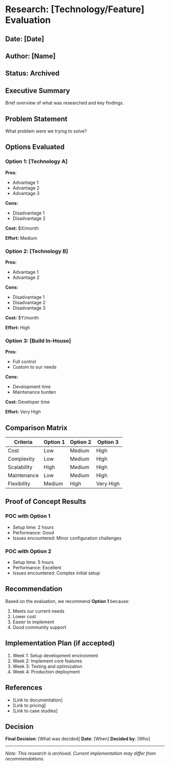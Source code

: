 # Research: [Technology/Feature] Evaluation

## Date: [Date]
## Author: [Name]
## Status: Archived

## Executive Summary

Brief overview of what was researched and key findings.

## Problem Statement

What problem were we trying to solve?

## Options Evaluated

### Option 1: [Technology A]

**Pros:**
- Advantage 1
- Advantage 2
- Advantage 3

**Cons:**
- Disadvantage 1
- Disadvantage 2

**Cost:** $X/month

**Effort:** Medium

### Option 2: [Technology B]

**Pros:**
- Advantage 1
- Advantage 2

**Cons:**
- Disadvantage 1
- Disadvantage 2
- Disadvantage 3

**Cost:** $Y/month

**Effort:** High

### Option 3: [Build In-House]

**Pros:**
- Full control
- Custom to our needs

**Cons:**
- Development time
- Maintenance burden

**Cost:** Developer time

**Effort:** Very High

## Comparison Matrix

| Criteria | Option 1 | Option 2 | Option 3 |
|----------|----------|----------|----------|
| Cost | Low | Medium | High |
| Complexity | Low | Medium | High |
| Scalability | High | Medium | High |
| Maintenance | Low | Medium | High |
| Flexibility | Medium | High | Very High |

## Proof of Concept Results

### POC with Option 1
- Setup time: 2 hours
- Performance: Good
- Issues encountered: Minor configuration challenges

### POC with Option 2
- Setup time: 5 hours
- Performance: Excellent
- Issues encountered: Complex initial setup

## Recommendation

Based on the evaluation, we recommend **Option 1** because:
1. Meets our current needs
2. Lower cost
3. Easier to implement
4. Good community support

## Implementation Plan (if accepted)

1. Week 1: Setup development environment
2. Week 2: Implement core features
3. Week 3: Testing and optimization
4. Week 4: Production deployment

## References

- [Link to documentation]
- [Link to pricing]
- [Link to case studies]

## Decision

**Final Decision**: [What was decided]
**Date**: [When]
**Decided by**: [Who]

---
*Note: This research is archived. Current implementation may differ from recommendations.*